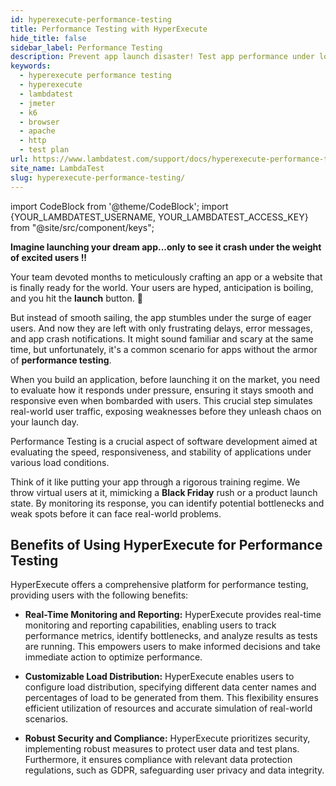 ```yaml
---
id: hyperexecute-performance-testing
title: Performance Testing with HyperExecute
hide_title: false
sidebar_label: Performance Testing
description: Prevent app launch disaster! Test app performance under load with HyperExecute. Get real-time insights, identify weaknesses & ensure smooth launch. 
keywords:
  - hyperexecute performance testing
  - hyperexecute
  - lambdatest
  - jmeter
  - k6
  - browser
  - apache
  - http
  - test plan
url: https://www.lambdatest.com/support/docs/hyperexecute-performance-testing/
site_name: LambdaTest
slug: hyperexecute-performance-testing/
---
```


import CodeBlock from '@theme/CodeBlock';
import {YOUR_LAMBDATEST_USERNAME, YOUR_LAMBDATEST_ACCESS_KEY} from "@site/src/component/keys";

<script type="application/ld+json"
      dangerouslySetInnerHTML={{ __html: JSON.stringify({
       "@context": "https://schema.org",
        "@type": "BreadcrumbList",
        "itemListElement": [{
          "@type": "ListItem",
          "position": 1,
          "name": "Home",
          "item": "https://www.lambdatest.com"
        },{
          "@type": "ListItem",
          "position": 2,
          "name": "Products Integration",
          "item": "https://www.lambdatest.com/support/docs/"
        },{
          "@type": "ListItem",
          "position": 3,
          "name": "Performance Testing",
          "item": "https://www.lambdatest.com/support/docs/hyperexecute-performance-testing/"
        }]
      })
    }}
></script>

**Imagine launching your dream app...only to see it crash under the weight of excited users !!**

Your team devoted months to meticulously crafting an app or a website that is finally ready for the world. Your users are hyped, anticipation is boiling, and you hit the **launch** button. 🚀

But instead of smooth sailing, the app stumbles under the surge of eager users. And now they are left with only frustrating delays, error messages, and app crash notifications. It might sound familiar and scary at the same time, but unfortunately, it's a common scenario for apps without the armor of **performance testing**. 

When you build an application, before launching it on the market, you need to evaluate how it responds under pressure, ensuring it stays smooth and responsive even when bombarded with users. This crucial step simulates real-world user traffic, exposing weaknesses before they unleash chaos on your launch day.

Performance Testing is a crucial aspect of software development aimed at evaluating the speed, responsiveness, and stability of applications under various load conditions.

Think of it like putting your app through a rigorous training regime. We throw virtual users at it, mimicking a **Black Friday** rush or a product launch state. By monitoring its response, you can identify potential bottlenecks and weak spots before it can face real-world problems.

## Benefits of Using HyperExecute for Performance Testing

HyperExecute offers a comprehensive platform for performance testing, providing users with the following benefits:

- **Real-Time Monitoring and Reporting:** HyperExecute provides real-time monitoring and reporting capabilities, enabling users to track performance metrics, identify bottlenecks, and analyze results as tests are running. This empowers users to make informed decisions and take immediate action to optimize performance.

- **Customizable Load Distribution:** HyperExecute enables users to configure load distribution, specifying different data center names and percentages of load to be generated from them. This flexibility ensures efficient utilization of resources and accurate simulation of real-world scenarios.

- **Robust Security and Compliance:** HyperExecute prioritizes security, implementing robust measures to protect user data and test plans. Furthermore, it ensures compliance with relevant data protection regulations, such as GDPR, safeguarding user privacy and data integrity.